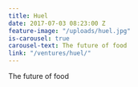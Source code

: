 ```yaml
---
title: Huel
date: 2017-07-03 08:23:00 Z
feature-image: "/uploads/huel.jpg"
is-carousel: true
carousel-text: The future of food
link: "/ventures/huel/"
---
```


The future of food
